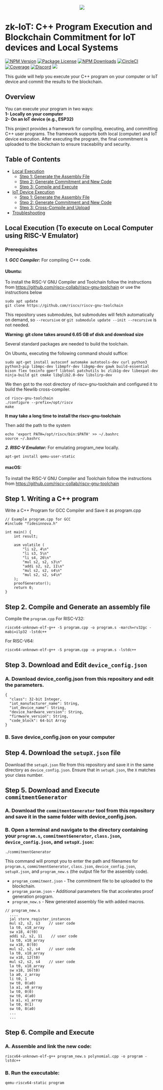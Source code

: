 <p align="center">
  <a href="http://fidesonnova.io/" target="blank"><img src="https://fidesinnova.io/Download/logo/g-c-rust.png" /></a>
</p>



# zk-IoT: C++ Program Execution and Blockchain Commitment for IoT devices and Local Systems

<a href="https://www.npmjs.com/~nestjscore" target="_blank"><img src="https://img.shields.io/npm/v/@nestjs/core.svg" alt="NPM Version" /></a>
<a href="https://www.npmjs.com/~nestjscore" target="_blank"><img src="https://img.shields.io/npm/l/@nestjs/core.svg" alt="Package License" /></a>
<a href="https://www.npmjs.com/~nestjscore" target="_blank"><img src="https://img.shields.io/npm/dm/@nestjs/common.svg" alt="NPM Downloads" /></a>
<a href="https://circleci.com/gh/nestjs/nest" target="_blank"><img src="https://img.shields.io/circleci/build/github/nestjs/nest/master" alt="CircleCI" /></a>
<a href="https://coveralls.io/github/nestjs/nest?branch=master" target="_blank"><img src="https://coveralls.io/repos/github/nestjs/nest/badge.svg?branch=master#9" alt="Coverage" /></a>
<a href="https://discord.com/invite/NQdM6JGwcs" target="_blank"><img src="https://img.shields.io/badge/discord-online-brightgreen.svg" alt="Discord"/></a>
<a href="https://twitter.com/FidesInnova" target="_blank"><img src="https://img.shields.io/twitter/follow/nestframework.svg?style=social&label=Follow"></a>


This guide will help you execute your C++ program on your computer or IoT device and commit the results to the blockchain.

## Overview
You can execute your program in two ways:<br>
<b>1- Locally on your computer</b><br>
<b>2- On an IoT device (e.g., ESP32)</b><br>

This project provides a framework for compiling, executing, and committing C++ user programs. The framework supports both local (computer) and IoT device execution. After executing the program, the final commitment is uploaded to the blockchain to ensure traceability and security.

## Table of Contents
- [Local Execution](#local-execution)
  - [Step 1: Generate the Assembly File](#step-1-generate-the-assembly-file)
  - [Step 2: Generate Commitment and New Code](#step-2-generate-commitment-and-new-code)
  - [Step 3: Compile and Execute](#step-3-compile-and-execute)
- [IoT Device Execution](#iot-device-execution)
  - [Step 1: Generate the Assembly File](#step-1-generate-the-assembly-file-1)
  - [Step 2: Generate Commitment and New Code](#step-2-generate-commitment-and-new-code-1)
  - [Step 3: Cross-Compile and Upload](#step-3-cross-compile-and-upload)
- [Troubleshooting](#troubleshooting)

## Local Execution (To execute on Local Computer using RISC-V Emulator)
### Prerequisites
***1. GCC Compiler:*** For compiling C++ code.

#### Ubuntu:
To install the RISC-V GNU Compiler and Toolchain follow the instructions from https://github.com/riscv-collab/riscv-gnu-toolchain or use the instructions below
```
sudo apt update
git clone https://github.com/riscv/riscv-gnu-toolchain
```
This repository uses submodules, but submodules will fetch automatically on demand, so `--recursive` or `git submodule update --init --recursive` is not needed.

**Warning: git clone takes around 6.65 GB of disk and download size**

Several standard packages are needed to build the toolchain.

On Ubuntu, executing the following command should suffice:
```
sudo apt-get install autoconf automake autotools-dev curl python3 python3-pip libmpc-dev libmpfr-dev libgmp-dev gawk build-essential bison flex texinfo gperf libtool patchutils bc zlib1g-dev libexpat-dev ninja-build git cmake libglib2.0-dev libslirp-dev
```
We then got to the root directory of riscv-gnu-toolchain and configured it to build the Newlib cross-compiler.

```
cd riscv-gnu-toolchain
./configure --prefix=/opt/riscv
make
```
**It may take a long time to install the riscv-gnu-toolchain**

Then add the path to the system

```
echo 'export PATH=/opt/riscv/bin:$PATH' >> ~/.bashrc
source ~/.bashrc
```

***2. RISC-V Emulator:*** For emulating program_new locally.
```
apt-get install qemu-user-static
```
#### macOS:
To install the RISC-V GNU Compiler and Toolchain follow the instructions from https://github.com/riscv-collab/riscv-gnu-toolchain

## Step 1. Writing a C++ program
Write a C++ Program for GCC Compiler and Save it as program.cpp 
```
// Example program.cpp for GCC
#include "fidesinnova.h"

int main() {
    int result;

    asm volatile (
        "li s2, 4\n"
        "li s3, 5\n"
        "li s4, 26\n"
        "mul s2, s2, s3\n"
        "addi s2, s2, 11\n"
        "mul s2, s2, s4\n"
        "mul s2, s2, s4\n"
    );
    proofGenerator();
    return 0;
}
```

## Step 2. Compile and Generate an assembly file
Compile the `program.cpp`
For RISC-V32:
 ```
 riscv64-unknown-elf-g++ -S program.cpp -o program.s -march=rv32gc -mabi=ilp32 -lstdc++
 ```
For RISC-V64:
 ```
 riscv64-unknown-elf-g++ -S program.cpp -o program.s -lstdc++
 ```
## Step 3. Download and Edit `device_config.json` 
### A. Download device_config.json from this repository and edit the parameters.
```
{
  "class": 32-bit Integer,
  "iot_manufacturer_name": String,
  "iot_device_name": String,
  "device_hardware_version": String,
  "firmware_version": String,
  "code_block": 64-bit Array
}
```
### B. Save device_config.json on your computer

## Step 4. Download the `setupX.json` file
Download the `setupX.json` file from this repository and save it in the same directory as `device_config.json`. Ensure that in `setupX.json`, the `X` matches your class number.

## Step 5. Download and Execute `commitmentGenerator` 
### A. Download the `commitmentGenerator` tool from this repository and save it in the same folder with device_config.json.
### B. Open a terminal and navigate to the directory containing your `program.s`, `commitmentGenerator`, `class.json`, `device_config.json`, and `setupX.json`:
```
./commitmentGenerator
```
This command will prompt you to enter the path and filenames for `program.s`, `commitmentGenerator`, `class.json`, `device_config.json`, `setupX.json`, and `program_new.s` (the output file for the assembly code).
- `program_commitment.json` - The commitment file to be uploaded to the blockchain.
- `program_param.json` - Additional parameters file that accelerates proof generation program.
- `program_new.s` - New generated assembly file with added macros.
```
// program_new.s
  ....
  jal store_register_instances
  mul s2, s2, s3    // user code
  la t0, x18_array
  sw x18, 4(t0)
  addi s2, s2, 11    // user code
  la t0, x18_array
  sw x18, 8(t0)
  mul s2, s2, s4    // user code
  la t0, x18_array
  sw x18, 12(t0)
  mul s2, s2, s4    // user code
  la t0, x18_array
  sw x18, 16(t0)
  la a0, z_array
  li t0, 1
  sw t0, 0(a0)
  la a1, x0_array
  lw t0, 0(0)
  sw t0, 4(a0)
  la a1, x1_array
  lw t0, 0(1)
  sw t0, 8(a0)
  ...
  ...
```

## Step 6. Compile and Execute
### A. Assemble and link the new code:
```
riscv64-unknown-elf-g++ program_new.s polynomial.cpp -o program -lstdc++
```
### B. Run the executable:
```
qemu-riscv64-static program
```


<!---





## IoT Device Execution (To execute on ESP32 Microcontroller)
### Prerequisites
***1. Arduino Toolchain:*** For compiling C++ code.




### C. Install Arduino Toolchain 
***Follow the instruction from https://docs.espressif.com/projects/arduino-esp32/en/latest/installing.html to install the Arduino ESP32 toolchain.***

### B. Write a C++ Program for Arduino Compiler and Save it as program.ino 
```
// Example program.ino for Arduino
// Microcontroller ESP32-C3/C6
void setup() {
 for(int i = 297; i < 10000;){
   i += 383;         
 }
}
void loop() {
}
```


### B. Compile `program.ino` 
   ***Compile `program.ino` using Arduino GUI to generate 'program.ino.elf'.***
   ***Then, Run the following command to generate the 'program.s' assembly file.***
   ```
    riscv32-esp-elf-objdump.exe -d program.ino.elf > program.s
   ```






### C. Compile and Execute

1. Assemble and link the new code:
   ```
   riscv64-unknown-elf-as program_new.s -o program_new.o
   riscv64-unknown-elf-ld program_new.o -o program_new
   ```
2. Run the executable:
   ```
   file program_new qemu-riscv64 ./program_new
   ```
3. Final Tasks:<br>
   <b>Execute the Program:</b> Run the <b>program_new</b> file on your chosen platform (either locally or on an IoT device).<br>
   <b>Upload Commitment to Blockchain:</b> Use the web app panel to upload <b>program_commitment.json</b> to the blockchain, ensuring the integrity of your program.<br>
   <b>Place the Parameter File:</b> Ensure that <b>program_param.json</b> is placed in the same directory as program_new to maintain consistency between the program and its parameters.

## Step 7. IoT Device Execution

For running the program on an IoT device, follow these steps.

### A. Generate the Assembly File

1. Write your C++ program in `program.cpp` as shown above.

2. Cross-compile `program.cpp` for RISC-V (or your target architecture) to generate an assembly file:
   ```
   riscv32-esp-elf-objdump.exe -d program.elf > program.s
   ```

#### B. Generate Commitment and New Code

1. Run the Commitment Generator: Open your terminal or command prompt and navigate to the directory containing your program.s, commitment_generator.exe, and device_config.json:
   ```
   commitmentGenerator program.s deviceConfig.json
   ```
   - This command outputs:
     - `program_new.s` - New generated assembly file.
     - `program_commitment.json` - The commitment file for blockchain upload.
     - `program_param.json` - Additional parameters file if required.

#### C. Cross-Compile and Upload

1. Assemble and link the new code:
   ```
   riscv32-esp-elf-as -o program_new.o program_new.s
   riscv32-esp-elf-ld -o program.elf program_new.o -T esp32_out.ld
      ```

2. Convert the program to a binary format suitable for your IoT device:
   ```
   riscv32-esp-elf-objcopy -O binary program_new.elf program_new.bin
   ```

3. Upload `program_new.bin` to your IoT device and execute it.

4. Final Tasks:<br>
   <b>Execute the Program:</b> Run the <b>program_new</b> file on your chosen platform (either locally or on an IoT device).<br>
   <b>Upload Commitment to Blockchain:</b> Use the web app panel to upload <b>program_commitment.json</b> to the blockchain, ensuring the integrity of your program.<br>
   <b>Place the Parameter File:</b> Ensure that <b>program_param.json</b> is placed in the same directory as program_new to maintain consistency between the program and its parameters.

## Troubleshooting

- **GCC Not Found**: Ensure GCC is installed and added to your system path.
- **Cross-Compilation Errors**: Verify that the RISC-V toolchain is correctly installed and configured.
- **Commitment Upload Issues**: Ensure the `commitmentGenerator` and blockchain client are correctly set up.

--->
